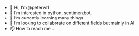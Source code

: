 - 👋 Hi, I’m @peterwl1
- 👀 I’m interested in python, sentimentbot, 
- 🌱 I’m currently learning many things
- 💞️ I’m looking to collaborate on different fields but mainly in AI
- 📫 How to reach me ...

<!---
peterwl1/peterwl1 is a ✨ special ✨ repository because its `README.md` (this file) appears on your GitHub profile.
You can click the Preview link to take a look at your changes.
--->
